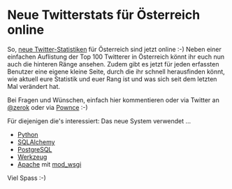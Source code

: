 # Neue Twitterstats für Österreich online

So, [neue Twitter-Statistiken](http://zerokspot.com/twitterstats.at/) für Österreich sind jetzt online :-) Neben einer einfachen Auflistung der Top 100 Twitterer in Österreich könnt ihr euch nun auch die hinteren Ränge ansehen. Zudem gibt es jetzt für jeden erfassten Benutzer eine eigene kleine Seite, durch die ihr schnell herausfinden könnt, wie aktuell eure Statistik und euer Rang ist und was sich seit dem letzten Mal verändert hat.

Bei Fragen und Wünschen, einfach hier kommentieren oder via Twitter an [@zerok](http://twitter.com/zerok) oder via [Pownce](http://pownce.com/zerok/) :-)

Für diejenigen die's interessiert: Das neue System verwendet ...

* [Python](http://www.python.org/)
* [SQLAlchemy](http://www.sqlalchemy.org/)
* [PostgreSQL](http://www.postgresql.org/)
* [Werkzeug](http://werkzeug.pocoo.org/)
* [Apache](http://httpd.apache.org/) mit [mod_wsgi](http://code.google.com/p/modwsgi/)

Viel Spass :-)